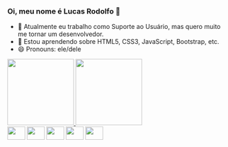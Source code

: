 ### Oi, meu nome é Lucas Rodolfo 👋


- 🔭 Atualmente eu trabalho como Suporte ao Usuário, mas quero muito me tornar um desenvolvedor.
- 🌱 Estou aprendendo sobre HTML5, CSS3, JavaScript, Bootstrap, etc.
- 😄 Pronouns: ele/dele

<div>
  <a href="https://github.com/Luckaos">
    <img height="150em" src="https://github-readme-stats.vercel.app/api?username=Luckaos&show_icons=true&theme=cobalt&title_color=da1fda&icon_color=da1fda&border_radius=20px&locale=pt-br&border_color=75DC87">
    <img height="150em" src="https://github-readme-stats.vercel.app/api/top-langs/?username=Luckaos&layout=compact&langs_count=6&theme=cobalt&border_color=75DC87&border_radius=15px&title_color=da1fda&icon_color=da1fda">
  </a>
</div>

<div style="display: inline-block">
  <img align="center" height="30" width="40" src="https://cdn.jsdelivr.net/gh/devicons/devicon/icons/html5/html5-original-wordmark.svg">
  <img align="center" height="30" width="40" src="https://cdn.jsdelivr.net/gh/devicons/devicon/icons/css3/css3-original-wordmark.svg">
  <img align="center" height="30" width="40" src="https://cdn.jsdelivr.net/gh/devicons/devicon/icons/javascript/javascript-plain.svg">
  <img align="center" height="30" width="40" src="https://cdn.jsdelivr.net/gh/devicons/devicon/icons/typescript/typescript-plain.svg">
  <img align="center" height="30" width="40" src="https://cdn.jsdelivr.net/gh/devicons/devicon/icons/java/java-original-wordmark.svg">
          
</div>
<!-- -->
